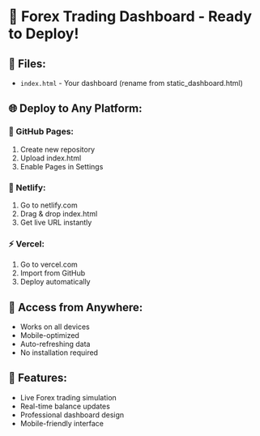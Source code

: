 # 🚀 Forex Trading Dashboard - Ready to Deploy!

## 📁 Files:
- `index.html` - Your dashboard (rename from static_dashboard.html)

## 🌐 Deploy to Any Platform:

### 🐙 GitHub Pages:
1. Create new repository
2. Upload index.html
3. Enable Pages in Settings

### 🚀 Netlify:
1. Go to netlify.com
2. Drag & drop index.html
3. Get live URL instantly

### ⚡ Vercel:
1. Go to vercel.com
2. Import from GitHub
3. Deploy automatically

## 📱 Access from Anywhere:
- Works on all devices
- Mobile-optimized
- Auto-refreshing data
- No installation required

## 🎯 Features:
- Live Forex trading simulation
- Real-time balance updates
- Professional dashboard design
- Mobile-friendly interface
